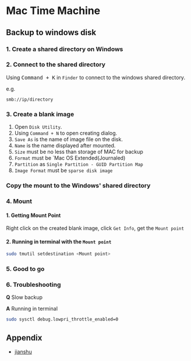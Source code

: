 # Mac Time Machine

## Backup to windows disk

### 1. Create a shared directory on Windows

### 2. Connect to the shared directory

Using <kbd>Command + K</kbd> in `Finder` to connect to the windows shared directory.

e.g.

```text
smb://ip/directory
```

### 3. Create a blank image

1. Open `Disk Utility`.
2. Using `Command + N` to open creating dialog.
3. `Save As` is the name of image file on the disk.
4. `Name` is the name displayed after mounted.
5. `Size` must be no less than storage of MAC for backup
6. `Format` must be `Mac OS Extended(Journaled)
7. `Partition` as `Single Partition - GUID Partition Map`
8. `Image Format` must be `sparse disk image`

### Copy the mount to the Windows' shared directory

### 4. Mount

#### 1. Getting Mount Point

Right click on the created blank image, click `Get Info`, get the `Mount point`

#### 2. Running in terminal with the `Mount point`

```bash
sudo tmutil setdestination <Mount point>
```

### 5. Good to go

### 6. Troubleshooting

**Q** Slow backup

**A** Running in terminal

```bash
sudo sysctl debug.lowpri_throttle_enabled=0
```

## Appendix

- [jianshu](https://www.jianshu.com/p/388998fada12)